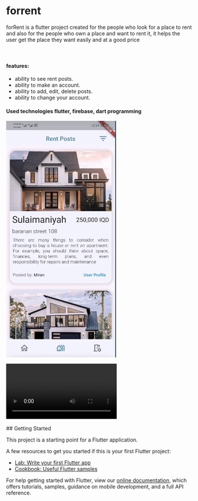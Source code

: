 # forrent

forRent is a flutter project created for the people who look for a place to rent and also for the people 
who own a place and want to rent it, it helps the user get the place they want easily and at a good price 
</br></br></br>

<h4>features:</h4>
<ul>
<li>ability to see rent posts.</li>
<li>ability to make an account.</li>
<li>ability to add, edit, delete posts.</li>
<li>ability to change your account.</li>
</ul>

<h4>Used technologies flutter, firebase, dart programming</h4>
<p>
<img src="assets\images\forent2.gif" alt="gif 2"  />
</p>
<p>
<video controls>
  <source src="assets\videos\show_ex1.mp4" type="video/mp4">
  
  
</video>

</p>
## Getting Started

This project is a starting point for a Flutter application.

A few resources to get you started if this is your first Flutter project:

- [Lab: Write your first Flutter app](https://flutter.dev/docs/get-started/codelab)
- [Cookbook: Useful Flutter samples](https://flutter.dev/docs/cookbook)

For help getting started with Flutter, view our
[online documentation](https://flutter.dev/docs), which offers tutorials,
samples, guidance on mobile development, and a full API reference.
